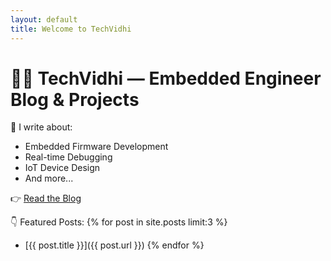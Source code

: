 ```yaml
---
layout: default
title: Welcome to TechVidhi
---
```


# 👩‍💻 TechVidhi — Embedded Engineer Blog & Projects

🚀 I write about:
- Embedded Firmware Development
- Real-time Debugging
- IoT Device Design
- And more...

👉 [Read the Blog](/techvidhi.in/_posts/)

👇 Featured Posts:
{% for post in site.posts limit:3 %}
- [{{ post.title }}]({{ post.url }})
{% endfor %}
